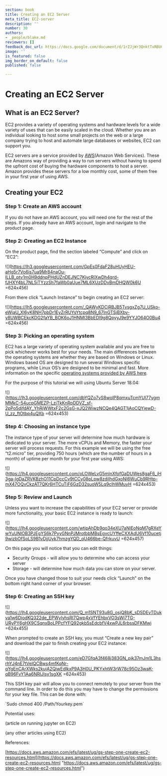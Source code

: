 ```yaml
---
section: book
title: Creating an EC2 Server
meta_title: EC2-server
description: ''
number: 30
authors:
- _people/blake.md
reviewers: []
feedback_doc_url: https://docs.google.com/document/d/1rZJjWr3QnktTxRBUCdS6FIEoh9f8HBaTiUS9ybJtlFk/edit?usp=sharing
image: ''
is_featured: false
img_border_on_default: false
published: false

---
```

# Creating an EC2 Server

## What is an EC2 Server?

EC2 provides a variety of operating systems and hardware levels for a wide variety of uses that can be easily scaled in the cloud. Whether you are an individual looking to host some small projects on the web or a large company trying to host and automate large databases or websites, EC2 can support you.

EC2 servers are a service provided by [AWS](https://aws.amazon.com/)(Amazon Web Services). These are Amazons way of providing a way to run servers without having to spend the upfront cost of buying the hardware components to host a server. Amazon provides these servers for a low monthly cost, some of them free in your first year of using AWS.

## Creating your EC2

### Step 1: Create an AWS account

If you do not have an AWS account, you will need one for the rest of the steps. If you already have an AWS account, login and navigate to the product page.

### Step 2: Creating an EC2 Instance

On the product page, find the section labeled “Compute” and click on “EC2”:

![](https://lh3.googleusercontent.com/GpEs0FdaF28uHUyHEU-aHg5r7Vo6is7ua9Mr84naOu-ILLB_ptv1m0H9ddnpPHdUZnDEJNC7KjvcRlXwDh4qrd-fJHXY4bL7NL5iTYzzSh7faWb0aUue7ML6XUzDDvBmDHQW0k6U =624x456)

From there click “Launch Instance” to begin creating an EC2 server:

![](https://lh5.googleusercontent.com/_QAWyKDCjRBJB5TvsgxZg7U_USko-eWjaU_Xl6yK8NH7pbDr1EyZrRUYsYtcpq8N9_67InGTSjBXbv-y8UWBCEkcKDG2faYB_BOK6oJ1HNMI3BbEDl9g8QpyyJ9e9YYJO64O0Bu4 =624x456)

### Step 3: Picking an operating system

EC2 has a large variety of operating system available and you are free to pick whichever works best for your needs. The main differences between the operating systems are whether they are based on Windows or Linux. Windows based OS are designed to run several Windows specific programs, while Linux OS’s are designed to be minimal and fast. More information on the specific [operating systems provided by AWS here](https://aws.amazon.com/marketplace/b/2649367011).

For the purpose of this tutorial we will using Ubuntu Server 18.04:

![](https://lh3.googleusercontent.com/dbYQZo7vS8woIP8qmxuTcmYUI77ygmMMkC-54ucpGMEZP-LziTkKnRpDDVZ_sf-2pPo5djfdAY_YhRjWWtxF2c2GsG-xJQ2WiwzNCQe4QAGT1jAoCQYjewD-U_zz_ftOtbp4uQXb =624x453)

### Step 4: Choosing an instance type

The instance type of your server will determine how much hardware is dedicated to your server. The more vCPUs and Memory, the faster your server will process requests. For this example we will be using the free “t2.micro” tier, providing 750 hours (which are the number of hours in a month) of uptime per month for your first year using AWS:

![](https://lh4.googleusercontent.com/oLOWeLvG5mlnXfofGaDUWes8gaF6_jH3ga-lgDaZRVKBzhO11CpDccCv9tCCy08pLpw8zdiIhdGxoNI6WuCb9RHtp-mX47OQvCkzAT7QKr6HTCuTiF6GzD32suoW5Lq9cIhWMuyH =624x453)

### Step 5: Review and Launch

Unless you want to increase the capabilities of your EC2 server or provide more functionality, your basic EC2 instance is ready to launch:

![](https://lh4.googleusercontent.com/wtjpAhDb9qo34eXU7aNIEoNqM7gRXeYwYuUNlOB3PJEgYS6k7PyyGNnPJMrotbbMBsEgvcUYffeCXXAdU6Vf10ucetj9wizbOfSoLS9B1vDjjUyk7hmzgYQD_qU466be-QfrkuvU =624x457)

On this page you will notice that you can edit things:

* Security Groups - will allow you to determine who can access your server
* Storage - will determine how much data you can store on your server.

Once you have changed those to suit your needs click “Launch” on the bottom right hand corner of your browser.

### Step 6: Creating an SSH key

![](https://lh4.googleusercontent.com/Q_m1SNT93u8G_osjQ8bK_sDSDEvTDukva1w6DiodKQ322de_EPWylyhsRI7Qwp4xVfYEhbxVO3sWj7TG-URyPY6gHX9CSqnxBoLPPcfYFQ92gkb5sEdcbfV4xwPJL6rbssDFKMwj =624x455)

When prompted to create an SSH key, you must “Create a new key pair” and download the pair to finish creating your EC2 instance:

![](https://lh4.googleusercontent.com/eD7GfqA3f468j383GN_pjk37mJm1L3hsrhYJ4nE7tVeIQCBws4mfKqNr-qYgEnCArXWks2kujA2QiwEdlkxP9A3H0U_PKYxhtW3rW78c95Oz3waK-qB96FvY1Aa6NRIJlsy1sgXK =624x453)

This SSH key pair will allow you to connect remotely to your server from the command line. In order to do this you may have to change the permissions for your key file. This can be done with:

\`Sudo chmod 400 /Path/Yourkey.pem\`

Potential uses:

(article on running jupyter on EC2)

(any other articles using EC2)

References:

[https://docs.aws.amazon.com/efs/latest/ug/gs-step-one-create-ec2-resources.html](https://docs.aws.amazon.com/efs/latest/ug/gs-step-one-create-ec2-resources.html "https://docs.aws.amazon.com/efs/latest/ug/gs-step-one-create-ec2-resources.html")
